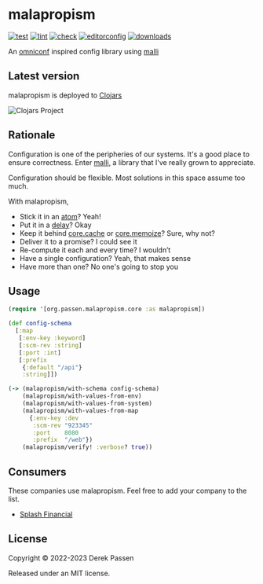 # malapropism

[![test](https://github.com/dpassen/malapropism/actions/workflows/test.yaml/badge.svg)](https://github.com/dpassen/malapropism/actions/workflows/test.yaml)
[![lint](https://github.com/dpassen/malapropism/actions/workflows/lint.yaml/badge.svg)](https://github.com/dpassen/malapropism/actions/workflows/lint.yaml)
[![check](https://github.com/dpassen/malapropism/actions/workflows/check.yaml/badge.svg)](https://github.com/dpassen/malapropism/actions/workflows/check.yaml)
[![editorconfig](https://github.com/dpassen/malapropism/actions/workflows/editorconfig.yaml/badge.svg)](https://github.com/dpassen/malapropism/actions/workflows/editorconfig.yaml)
[![downloads](https://img.shields.io/clojars/dt/org.passen/malapropism.svg?color=opal)](https://clojars.org/org.passen/malapropism)

An [omniconf](https://github.com/grammarly/omniconf) inspired config library using [malli](https://github.com/metosin/malli)

## Latest version

malapropism is deployed to [Clojars](https://clojars.org)

![Clojars Project](https://img.shields.io/clojars/v/org.passen/malapropism.svg)

## Rationale

Configuration is one of the peripheries of our systems.
It's a good place to ensure correctness.
Enter [malli](https://github.com/metosin/malli), a library that I've really grown to appreciate.

Configuration should be flexible. Most solutions in this space assume too much.

With malapropism,

- Stick it in an [atom](https://clojuredocs.org/clojure.core/atom)? Yeah!
- Put it in a [delay](https://clojuredocs.org/clojure.core/delay)? Okay
- Keep it behind [core.cache](https://github.com/clojure/core.cache) or [core.memoize](https://github.com/clojure/core.memoize)? Sure, why not?
- Deliver it to a promise? I could see it
- Re-compute it each and every time? I wouldn’t
- Have a single configuration? Yeah, that makes sense
- Have more than one? No one's going to stop you

## Usage

```clojure
(require '[org.passen.malapropism.core :as malapropism])

(def config-schema
  [:map
   [:env-key :keyword]
   [:scm-rev :string]
   [:port :int]
   [:prefix
    {:default "/api"}
    :string]])

(-> (malapropism/with-schema config-schema)
    (malapropism/with-values-from-env)
    (malapropism/with-values-from-system)
    (malapropism/with-values-from-map
      {:env-key :dev
       :scm-rev "923345"
       :port    8080
       :prefix  "/web"})
    (malapropism/verify! :verbose? true))
```

## Consumers

These companies use malapropism. Feel free to add your company to the list.

- [Splash Financial](https://www.splashfinancial.com/)

## License

Copyright © 2022-2023 Derek Passen

Released under an MIT license.
